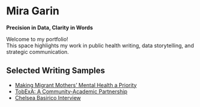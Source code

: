 # Mira Garin
**Precision in Data, Clarity in Words**

Welcome to my portfolio!  
This space highlights my work in public health writing, data storytelling, and strategic communication.

## Selected Writing Samples
- [Making Migrant Mothers’ Mental Health a Priority](https://publichealth.sdsu.edu/news/2023/making-migrant-mothers-mental-health-a-priority)
- [TobExA: A Community-Academic Partnership](https://publichealth.sdsu.edu/news/2024/tobexa-community-academic-partnership)
- [Chelsea Basirico Interview](https://publichealth.sdsu.edu/news/2024/chelsea-basirico-shares-experience-as-senior-engineer)
